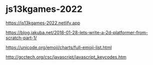 # js13kgames-2022

https://js13kgames-2022.netlify.app

https://blog.jakuba.net/2018-01-28-lets-write-a-2d-platformer-from-scratch-part-1/

https://unicode.org/emoji/charts/full-emoji-list.html

http://gcctech.org/csc/javascript/javascript_keycodes.htm

